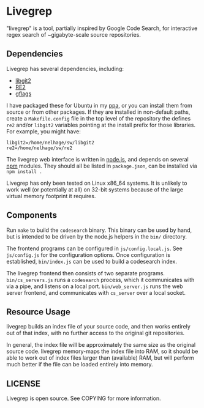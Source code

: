 Livegrep
========

"livegrep" is a tool, partially inspired by Google Code Search, for
interactive regex search of ~gigabyte-scale source repositories.

Dependencies
------------

Livegrep has several dependencies, including:

 - [libgit2][libgit2]
 - [RE2][re2]
 - [gflags][gflags]


I have packaged these for Ubuntu in my [ppa][lg-ppa], or you can
install them from source or from other packages. If they are installed
in non-default paths, create a `Makefile.config` file in the top level
of the repository the defines `re2` and/or `libgit2` variables
pointing at the install prefix for those libraries. For example, you
might have:

    libgit2=/home/nelhage/sw/libgit2
    re2=/home/nelhage/sw/re2

[libgit2]: http://libgit2.github.com/
[re2]: http://code.google.com/p/re2/
[gflags]: https://code.google.com/p/gflags/?redir=1
[lg-ppa]: https://launchpad.net/~nelhage/+archive/livegrep

The livegrep web interface is written in [node.js][node], and depends
on several [npm][npm] modules. They should all be listed in
`package.json`, can be installed via `npm install .`

[node]: http://nodejs.org/
[npm]: https://npmjs.org/

Livegrep has only been tested on Linux x86_64 systems. It is unlikely
to work well (or potentially at all) on 32-bit systems because of the
large virtual memory footprint it requires.

Components
----------

Run `make` to build the `codesearch` binary. This binary can be used
by hand, but is intended to be driven by the node.js helpers in the
`bin/` directory.

The frontend programs can be configured in `js/config.local.js`. See
`js/config.js` for the configuration options. Once configuration is
established, `bin/index.js` can be used to build a codesearch index.

The livegrep frontend then consists of two separate
programs. `bin/cs_servers.js` runs a `codesearch` process, which it
communicates with via a pipe, and listens on a local
port. `bin/web_server.js` runs the web server frontend, and
communicates with `cs_server` over a local socket.

Resource Usage
--------------

livegrep builds an index file of your source code, and then works
entirely out of that index, with no further access to the original git
repositories.

In general, the index file will be approximately the same size as the
original source code. livegrep memory-maps the index file into RAM, so
it should be able to work out of index files larger than (available)
RAM, but will perform much better if the file can be loaded entirely
into memory.


LICENSE
-------

Livegrep is open source. See COPYING for more information.
